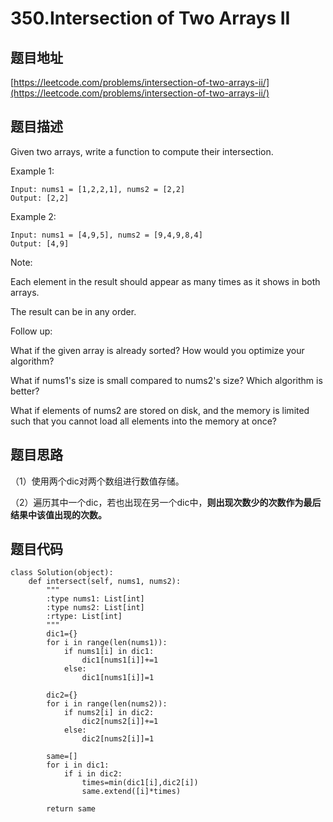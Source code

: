 350.Intersection of Two Arrays II
==================================

题目地址
--------
[https://leetcode.com/problems/intersection-of-two-arrays-ii/](https://leetcode.com/problems/intersection-of-two-arrays-ii/)

题目描述
--------

Given two arrays, write a function to compute their intersection.

Example 1:
```
Input: nums1 = [1,2,2,1], nums2 = [2,2]
Output: [2,2]
```
Example 2:
```
Input: nums1 = [4,9,5], nums2 = [9,4,9,8,4]
Output: [4,9]
```
Note:

Each element in the result should appear as many times as it shows in both arrays.

The result can be in any order.

Follow up:

What if the given array is already sorted? How would you optimize your algorithm?

What if nums1's size is small compared to nums2's size? Which algorithm is better?

What if elements of nums2 are stored on disk, and the memory is limited such that you cannot load all elements into the memory at once?

题目思路
-------

（1）使用两个dic对两个数组进行数值存储。

（2）遍历其中一个dic，若也出现在另一个dic中，**则出现次数少的次数作为最后结果中该值出现的次数。**


题目代码
-------

```
class Solution(object):
    def intersect(self, nums1, nums2):
        """
        :type nums1: List[int]
        :type nums2: List[int]
        :rtype: List[int]
        """
        dic1={}
        for i in range(len(nums1)):
            if nums1[i] in dic1:
                dic1[nums1[i]]+=1
            else:
                dic1[nums1[i]]=1
        
        dic2={}
        for i in range(len(nums2)):
            if nums2[i] in dic2:
                dic2[nums2[i]]+=1
            else:
                dic2[nums2[i]]=1
                
        same=[]        
        for i in dic1:
            if i in dic2:
                times=min(dic1[i],dic2[i])
                same.extend([i]*times)
        
        return same
 ```
